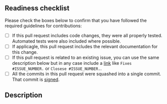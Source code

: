 <!-- prettier-ignore-start -->
<!-- markdownlint-disable-next-line MD041 -->
## Readiness checklist
<!-- prettier-ignore-end -->

Please check the boxes below to confirm that you have followed the
required guidelines for contributions:

- [ ] If this pull request includes code changes, they were all properly tested. Automated tests were also included where possible.
- [ ] If applicagle, this pull request includes the relevant documentation for this change.
- [ ] If this pull request is related to an existing issue, you can use the same description below but in any case include a [link](https://docs.github.com/en/issues/tracking-your-work-with-issues/using-issues/linking-a-pull-request-to-an-issue) like `Fixes #ISSUE_NUMBER.` or `Closese #ISSUE_NUMBER.`.
- [ ] All the commits in this pull request were squashed into a single commit. That commit is [signed](https://docs.github.com/en/authentication/managing-commit-signature-verification).

<!-- prettier-ignore-start -->
<!-- markdownlint-disable-next-line MD041 -->
## Description
<!-- prettier-ignore-end -->
